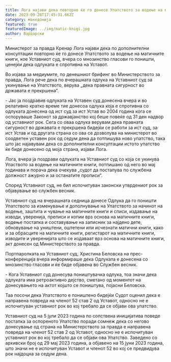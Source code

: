 ```yaml
---
title: Лога најави дека повторно ќе го донесе Упатството за водење на матични книги
date: 2023-09-28T17:45:31.662Z
category: македонија
featured: true
featuredImage: ../img/matic-knigi.jpg
author: Вардарски
---
```

<!--StartFragment-->

Министерот за правда Кренар Лога најави дека по дополнителни консултации повторно ќе го донесе Упатството за водење на матичните книги, кое Уставниот суд, вчера со мнозинство гласови го поништи, ценејќи дека одлуката е спротивна на Уставот.

Во изјава за медиумите, по денешниот брифинг во Министерството за правда, Лога рече дека по вчерашната одлука на Уставниот суд за укинување на Упатството, верува „дека правната сигурност во државата е прекршена“.

\- Јас ја поздравив одлуката на Уставен суд донесена вчера и во релативно кратко време тие донесоа одлука која е спротивна со одлуката донесена од ист суд за ист Устав во 2004 година кога се оспоруваше Законот за државјанство кој беше повеќе од 31 ден надвор од уставниот рок. Сега со оваа одлука верувам дека правната сигурност во државата е прекршена бидејќи се работи за ист суд, за ист Устав и од другата страна со ова се дозволува на министерот во соодветен уставен рок од седум дена да потпишува ново упатство, така што јас најавувам дека со дополнителни консултации истото упатство ќе биде донесено од моја страна, изјави Лога. 

Лога, вчера ја поздрави одлуката на Уставниот суд со која се укинува Упаството за водење на матичните книги, потпишано од него во мај годинава и порача дека очекува „судот да постапува по службена должност ажурно и за останатите прописи“.

Според Уставниот суд, не бил испочитуван законски утврдениот рок за објавување во службен весник.

Уставниот суд на вчерашната седница донесе Одлука да го поништи Упатството за изменување и дополнување на Упатството за начинот на водење, заштита и чување на матичните книги и списи, издавање на изводи, уверенија, преписи и копии врз основа на матичните книги, водење постапка и составување на записник за најдено дете, обновување на уништени, оштетени или исчезнати матични книги, како и за обрасците на матичните книги, регистарот на матичните книги, изводите и уверенијата што се издаваат врз основа на матичните книги, акт донесен од Министерството за правда. 

Портпаролката на Уставниот суд, Христина Беловска на прес-конференција вчера информираше дека Одлуката е донесена со мнозинство гласови и ќе биде објавена во Службен весник.

\- Кога Уставниот суд донесува поништувачка одлука, тоа значи дека одлуката има ретроактивно дејство, сметано од моментот на донесувањето на актот којшто се поништува, појасни Беловска. 

Таа посочи дека Упатството е поништено бидејќи Судот оценил дека е направена повреда на членот 52 став 2 од Уставот, односно не е испочитуван уставниот рок во кој требало да се објави ова упатство. 

Уставниот суд на 5 јули 2023 година по сопствена иницијатива поведе постапка за оспореното Упатство поради сомнеж дека со негово донесување од страна на Министерството за правда е направена повреда на членот 52 став 2 од Уставот, односно не е испочитуван уставниот рок во кој требало да се објави ова Упатство. Заведено со архивски број од 29 мај 2023 година, а објавено на 15 јуни 2023 година, што значи не е испочитуван Уставот и членот 52 во кој се предвидува рок најдоцна за седум дена. 

<!--EndFragment-->